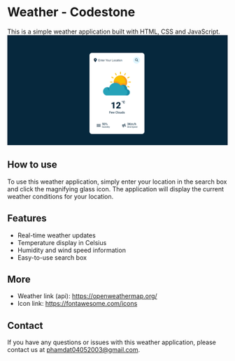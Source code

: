 # Weather - Codestone

This is a simple weather application built with HTML, CSS and JavaScript.
![weather](./assets/imgs/weather.png)

## How to use

To use this weather application, simply enter your location in the search box and click the magnifying glass icon. The application will display the current weather conditions for your location.

## Features

- Real-time weather updates
- Temperature display in Celsius
- Humidity and wind speed information
- Easy-to-use search box

## More
 
- Weather link (api): https://openweathermap.org/
- Icon link: https://fontawesome.com/icons

## Contact

If you have any questions or issues with this weather application, please contact us at phamdat04052003@gmail.com.



